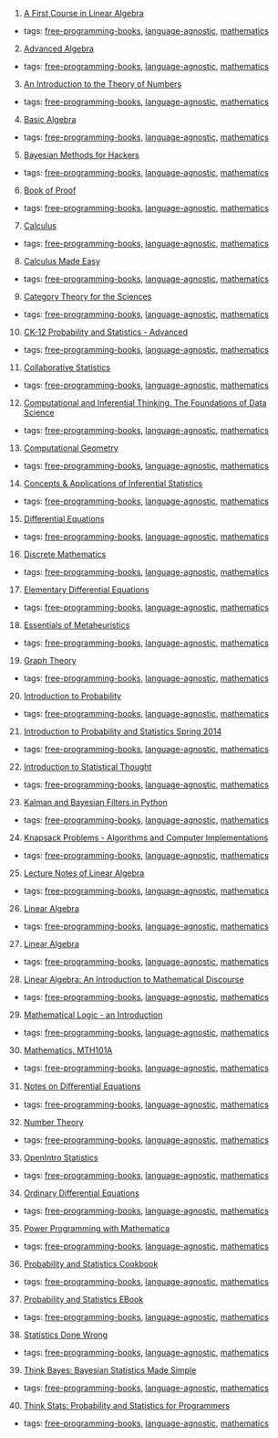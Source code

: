 1. [A First Course in Linear Algebra](http://linear.ups.edu)
  * tags: [free-programming-books](tags/free-programming-books.md), [language-agnostic](tags/language-agnostic.md), [mathematics](tags/mathematics.md)
2. [Advanced Algebra](http://www.math.stonybrook.edu/~aknapp/download/a2-alg-inside.pdf)
  * tags: [free-programming-books](tags/free-programming-books.md), [language-agnostic](tags/language-agnostic.md), [mathematics](tags/mathematics.md)
3. [An Introduction to the Theory of Numbers](http://www.trillia.com/moser-number.html)
  * tags: [free-programming-books](tags/free-programming-books.md), [language-agnostic](tags/language-agnostic.md), [mathematics](tags/mathematics.md)
4. [Basic Algebra](http://www.math.stonybrook.edu/~aknapp/download/b2-alg-inside.pdf)
  * tags: [free-programming-books](tags/free-programming-books.md), [language-agnostic](tags/language-agnostic.md), [mathematics](tags/mathematics.md)
5. [Bayesian Methods for Hackers](https://github.com/CamDavidsonPilon/Probabilistic-Programming-and-Bayesian-Methods-for-Hackers)
  * tags: [free-programming-books](tags/free-programming-books.md), [language-agnostic](tags/language-agnostic.md), [mathematics](tags/mathematics.md)
6. [Book of Proof](http://www.people.vcu.edu/~rhammack/BookOfProof/)
  * tags: [free-programming-books](tags/free-programming-books.md), [language-agnostic](tags/language-agnostic.md), [mathematics](tags/mathematics.md)
7. [Calculus](http://ocw.mit.edu/ans7870/resources/Strang/Edited/Calculus/Calculus.pdf)
  * tags: [free-programming-books](tags/free-programming-books.md), [language-agnostic](tags/language-agnostic.md), [mathematics](tags/mathematics.md)
8. [Calculus Made Easy](http://www.gutenberg.org/ebooks/33283)
  * tags: [free-programming-books](tags/free-programming-books.md), [language-agnostic](tags/language-agnostic.md), [mathematics](tags/mathematics.md)
9. [Category Theory for the Sciences](http://category-theory.mitpress.mit.edu)
  * tags: [free-programming-books](tags/free-programming-books.md), [language-agnostic](tags/language-agnostic.md), [mathematics](tags/mathematics.md)
10. [CK-12 Probability and Statistics - Advanced](http://www.ck12.org/book/Probability-and-Statistics---Advanced-%2528Second-Edition%2529/)
  * tags: [free-programming-books](tags/free-programming-books.md), [language-agnostic](tags/language-agnostic.md), [mathematics](tags/mathematics.md)
11. [Collaborative Statistics](http://cnx.org/contents/5e0744f9-9e79-4348-9237-ed012213a2d6%4040.9)
  * tags: [free-programming-books](tags/free-programming-books.md), [language-agnostic](tags/language-agnostic.md), [mathematics](tags/mathematics.md)
12. [Computational and Inferential Thinking. The Foundations of Data Science](https://www.inferentialthinking.com)
  * tags: [free-programming-books](tags/free-programming-books.md), [language-agnostic](tags/language-agnostic.md), [mathematics](tags/mathematics.md)
13. [Computational Geometry](http://web.mit.edu/hyperbook/Patrikalakis-Maekawa-Cho/)
  * tags: [free-programming-books](tags/free-programming-books.md), [language-agnostic](tags/language-agnostic.md), [mathematics](tags/mathematics.md)
14. [Concepts & Applications of Inferential Statistics](http://vassarstats.net/textbook/)
  * tags: [free-programming-books](tags/free-programming-books.md), [language-agnostic](tags/language-agnostic.md), [mathematics](tags/mathematics.md)
15. [Differential Equations](http://tutorial.math.lamar.edu/download.aspx)
  * tags: [free-programming-books](tags/free-programming-books.md), [language-agnostic](tags/language-agnostic.md), [mathematics](tags/mathematics.md)
16. [Discrete Mathematics](http://home.iitk.ac.in/%7Earlal/book/mth202.pdf)
  * tags: [free-programming-books](tags/free-programming-books.md), [language-agnostic](tags/language-agnostic.md), [mathematics](tags/mathematics.md)
17. [Elementary Differential Equations](http://ramanujan.math.trinity.edu/wtrench/texts/TRENCH_DIFF_EQNS_I.PDF)
  * tags: [free-programming-books](tags/free-programming-books.md), [language-agnostic](tags/language-agnostic.md), [mathematics](tags/mathematics.md)
18. [Essentials of Metaheuristics](http://cs.gmu.edu/~sean/book/metaheuristics/)
  * tags: [free-programming-books](tags/free-programming-books.md), [language-agnostic](tags/language-agnostic.md), [mathematics](tags/mathematics.md)
19. [Graph Theory](http://compalg.inf.elte.hu/~tony/Oktatas/TDK/FINAL/)
  * tags: [free-programming-books](tags/free-programming-books.md), [language-agnostic](tags/language-agnostic.md), [mathematics](tags/mathematics.md)
20. [Introduction to Probability](http://www.dartmouth.edu/~chance/teaching_aids/books_articles/probability_book/book.html)
  * tags: [free-programming-books](tags/free-programming-books.md), [language-agnostic](tags/language-agnostic.md), [mathematics](tags/mathematics.md)
21. [Introduction to Probability and Statistics Spring 2014](http://ocw.mit.edu/courses/mathematics/18-05-introduction-to-probability-and-statistics-spring-2014/)
  * tags: [free-programming-books](tags/free-programming-books.md), [language-agnostic](tags/language-agnostic.md), [mathematics](tags/mathematics.md)
22. [Introduction to Statistical Thought](http://people.math.umass.edu/~lavine/Book/book.html)
  * tags: [free-programming-books](tags/free-programming-books.md), [language-agnostic](tags/language-agnostic.md), [mathematics](tags/mathematics.md)
23. [Kalman and Bayesian Filters in Python](https://github.com/rlabbe/Kalman-and-Bayesian-Filters-in-Python)
  * tags: [free-programming-books](tags/free-programming-books.md), [language-agnostic](tags/language-agnostic.md), [mathematics](tags/mathematics.md)
24. [Knapsack Problems - Algorithms and Computer Implementations](http://www.or.deis.unibo.it/knapsack.html)
  * tags: [free-programming-books](tags/free-programming-books.md), [language-agnostic](tags/language-agnostic.md), [mathematics](tags/mathematics.md)
25. [Lecture Notes of Linear Algebra](http://home.iitk.ac.in/~psraj/mth102/lecture_notes.html)
  * tags: [free-programming-books](tags/free-programming-books.md), [language-agnostic](tags/language-agnostic.md), [mathematics](tags/mathematics.md)
26. [Linear Algebra](http://home.iitk.ac.in/~arlal/book/nptel/pdf/booklinear.html)
  * tags: [free-programming-books](tags/free-programming-books.md), [language-agnostic](tags/language-agnostic.md), [mathematics](tags/mathematics.md)
27. [Linear Algebra](https://www.math.ucdavis.edu/~linear/linear-guest.pdf)
  * tags: [free-programming-books](tags/free-programming-books.md), [language-agnostic](tags/language-agnostic.md), [mathematics](tags/mathematics.md)
28. [Linear Algebra: An Introduction to Mathematical Discourse](https://en.wikibooks.org/wiki/Linear_Algebra)
  * tags: [free-programming-books](tags/free-programming-books.md), [language-agnostic](tags/language-agnostic.md), [mathematics](tags/mathematics.md)
29. [Mathematical Logic - an Introduction](http://www.ii.uib.no/~michal/und/i227/book/book.pdf)
  * tags: [free-programming-books](tags/free-programming-books.md), [language-agnostic](tags/language-agnostic.md), [mathematics](tags/mathematics.md)
30. [Mathematics, MTH101A](http://home.iitk.ac.in/~psraj/mth101/)
  * tags: [free-programming-books](tags/free-programming-books.md), [language-agnostic](tags/language-agnostic.md), [mathematics](tags/mathematics.md)
31. [Notes on Diﬀerential Equations](http://www.math.cornell.edu/~bterrell/dn.pdf)
  * tags: [free-programming-books](tags/free-programming-books.md), [language-agnostic](tags/language-agnostic.md), [mathematics](tags/mathematics.md)
32. [Number Theory](https://github.com/holdenlee/number-theory)
  * tags: [free-programming-books](tags/free-programming-books.md), [language-agnostic](tags/language-agnostic.md), [mathematics](tags/mathematics.md)
33. [OpenIntro Statistics](https://www.openintro.org/stat/textbook.php)
  * tags: [free-programming-books](tags/free-programming-books.md), [language-agnostic](tags/language-agnostic.md), [mathematics](tags/mathematics.md)
34. [Ordinary Differential Equations](https://en.wikibooks.org/wiki/Ordinary_Differential_Equations)
  * tags: [free-programming-books](tags/free-programming-books.md), [language-agnostic](tags/language-agnostic.md), [mathematics](tags/mathematics.md)
35. [Power Programming with Mathematica](http://mathematica.stackexchange.com/questions/16485/are-you-interested-in-purchasing-david-wagners-power-programming-with-mathemat/22724)
  * tags: [free-programming-books](tags/free-programming-books.md), [language-agnostic](tags/language-agnostic.md), [mathematics](tags/mathematics.md)
36. [Probability and Statistics Cookbook](http://statistics.zone)
  * tags: [free-programming-books](tags/free-programming-books.md), [language-agnostic](tags/language-agnostic.md), [mathematics](tags/mathematics.md)
37. [Probability and Statistics EBook](http://wiki.stat.ucla.edu/socr/index.php/Probability_and_statistics_EBook)
  * tags: [free-programming-books](tags/free-programming-books.md), [language-agnostic](tags/language-agnostic.md), [mathematics](tags/mathematics.md)
38. [Statistics Done Wrong](http://www.statisticsdonewrong.com)
  * tags: [free-programming-books](tags/free-programming-books.md), [language-agnostic](tags/language-agnostic.md), [mathematics](tags/mathematics.md)
39. [Think Bayes: Bayesian Statistics Made Simple](http://www.greenteapress.com/thinkbayes/)
  * tags: [free-programming-books](tags/free-programming-books.md), [language-agnostic](tags/language-agnostic.md), [mathematics](tags/mathematics.md)
40. [Think Stats: Probability and Statistics for Programmers](http://greenteapress.com/thinkstats/)
  * tags: [free-programming-books](tags/free-programming-books.md), [language-agnostic](tags/language-agnostic.md), [mathematics](tags/mathematics.md)
